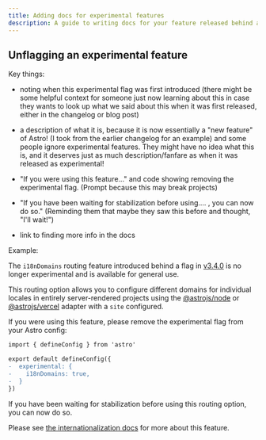 ```yaml
---
title: Adding docs for experimental features
description: A guide to writing docs for your feature released behind an experimental flag.
---
```


## Unflagging an experimental feature 

Key things:

- noting when this experimental flag was first introduced (there might be some helpful context for someone just now learning about this in case they wants to look up what we said about this when it was first released, either in the changelog or blog post)

- a description of what it is, because it is now essentially a "new feature" of Astro! (I took from the earlier changelog for an example) and some people ignore experimental features. They might have no idea what this is, and it deserves just as much description/fanfare as when it was released as experimental!

- "If you were using this feature..." and code showing removing the experimental flag. (Prompt because this may break projects)

- "If you have been waiting for stabilization before using.... , you can now do so." (Reminding them that maybe they saw this before and thought, "I'll wait!")

- link to finding more info in the docs

Example:


The `i18nDomains` routing feature introduced behind a flag in [v3.4.0](https://github.com/withastro/astro/blob/main/packages/astro/CHANGELOG.md#430) is no longer experimental and is available for general use.

This routing option allows you to configure different domains for individual locales in entirely server-rendered projects using the [@astrojs/node](https://docs.astro.build/en/guides/integrations-guide/node/) or [@astrojs/vercel](https://docs.astro.build/en/guides/integrations-guide/vercel/) adapter with a `site` configured.

If you were using this feature, please remove the experimental flag from your Astro config:

```diff
import { defineConfig } from 'astro'

export default defineConfig({
-  experimental: {
-    i18nDomains: true,
-  }
})
```

If you have been waiting for stabilization before using this routing option, you can now do so. 

Please see [the internationalization docs](https://docs.astro.build/en/guides/internationalization/#domains) for more about this feature.